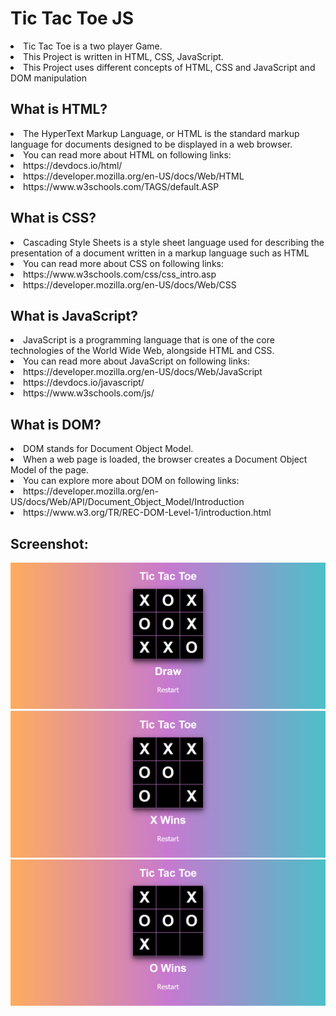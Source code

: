# Tic Tac Toe JS
<li> Tic Tac Toe is a two player Game.
<li> This Project is written in HTML, CSS, JavaScript.
<li> This Project uses different concepts of HTML, CSS and JavaScript and DOM manipulation

## What is HTML?
<li> The HyperText Markup Language, or HTML is the standard markup language for documents designed to be displayed in a web browser.
<li> You can read more about HTML on following links:
<li> https://devdocs.io/html/
<li> https://developer.mozilla.org/en-US/docs/Web/HTML
<li> https://www.w3schools.com/TAGS/default.ASP

## What is CSS?
<li> Cascading Style Sheets is a style sheet language used for describing the presentation of a document written in a markup language such as HTML
<li> You can read more about CSS on following links:
<li> https://www.w3schools.com/css/css_intro.asp
<li> https://developer.mozilla.org/en-US/docs/Web/CSS

## What is JavaScript?
<li> JavaScript is a programming language that is one of the core technologies of the World Wide Web, alongside HTML and CSS.
<li> You can read more about JavaScript on following links:
<li> https://developer.mozilla.org/en-US/docs/Web/JavaScript
<li> https://devdocs.io/javascript/
<li> https://www.w3schools.com/js/

## What is DOM?
<li> DOM stands for Document Object Model.
<li> When a web page is loaded, the browser creates a Document Object Model of the page.
<li> You can explore more about DOM on following links:
<li> https://developer.mozilla.org/en-US/docs/Web/API/Document_Object_Model/Introduction
<li> https://www.w3.org/TR/REC-DOM-Level-1/introduction.html

## Screenshot:
<img src="https://github.com/l33t-c0d3r-66/Tic-Tac-Toe-JS/blob/master/images/ss1.png" >



<img src="https://github.com/l33t-c0d3r-66/Tic-Tac-Toe-JS/blob/master/images/ss2.png" >



<img src="https://github.com/l33t-c0d3r-66/Tic-Tac-Toe-JS/blob/master/images/ss3.png" >



